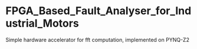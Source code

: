 # FPGA_Based_Fault_Analyser_for_Industrial_Motors
Simple hardware accelerator for fft computation,
implemented on PYNQ-Z2
